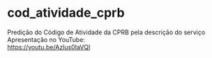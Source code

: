 # cod_atividade_cprb
Predição do Código de Atividade da CPRB pela descrição do serviço<br>
Apresentação no YouTube:<br>
 https://youtu.be/Azlus0IaVQI
